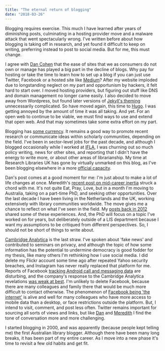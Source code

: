```yaml
---
title: "The eternal return of blogging"
date: "2018-03-26"
---
```


Blogging requires exercise. This much I have learned after years of diminishing posts, culminating in a hosting provider move and a malware attack that went spectacularly wrong. I've written before about how blogging is taking off in research, and yet found it difficult to keep on writing, preferring instead to post to social media. But for me, this must change.

I agree with [Dan Cohen](https://dancohen.org/2018/03/21/back-to-the-blog/) that the ease of sites that we as consumers do not own or manage has played a big part in the decline of blogs. Why pay for hosting or take the time to learn how to set up a blog if you can just use Twitter, Facebook or a hosted site like [Medium](http://www.medium.com)? After my website imploded due to longstanding neglect on my part and opportunism by hackers, it felt hard to start over. I moved hosting providers, but figuring out stuff like DNS and domain management no longer came easily. I also decided to move away from Wordpress, but found later versions of [Jekyll's theming](http://jekyllrb.com/) unnecessarily complicated. So have moved again, this time to [Hugo](https://gohugo.io/). I was getting annoyed by the amount of time it was all taking. And yet. For an open web to continue to be viable, we must find ways to use and extend that open web. And that may sometimes take some extra effort on my part.

Blogging has [some currency](/2013-01-09-blogs-are-still-where-its-at/). It remains a good way to promote recent research or communicate ideas within scholarly communities, depending on the field. I've been in sector-level jobs for the past decade, and although I blogged occasionally while I worked at [IFLA](http://www.ifla.org), I was churning out so much policy writing, news for other sites, and reporting that I didn't have the energy to write more, or about other areas of librarianship. My time at Research Libraries UK has gone by virtually unmarked on this blog, as I've been blogging elsewhere in a more [official capacity](http://www.rluk.ac.uk/about-us/blog/category/rluk-blog/).

Dan's post comes at a good moment for me: I'm just about to make a lot of life changes at once. Meredith's [recent post on mid-career inertia](https://meredith.wolfwater.com/wordpress/2018/02/20/wayfinding-and-balance-at-mid-career/) struck a chord with me. It's not quite Eat, Pray, Love, but in a month I'm moving to Australia, taking on a part-time PhD, and seeking other opportunities. Over the last decade I have been living in the Netherlands and the UK, working extensively with library communities worldwide. The move gives me a chance to reflect on what I've seen in the field. My [posts back in 2012](http://fionabradley.com/blog/2012-06-16/race-around-the-world/) shared some of these experiences. And, the PhD will focus on a topic I've worked on for years, but deliberately outside of a LIS department because I want my assumptions to be critiqued from different perspectives. So, I should not be short of things to write about.

[Cambridge Analytica](http://www.theguardian.com/commentisfree/2018/mar/19/cambridge-analytica-uk-data-protection-salisbury-russia-hybrid-warfare) is the last straw. I've spoken about 'fake news' and contributed to seminars on privacy, and although the topic of how some information has the potential to undermine democracy is good fodder for my thesis, like many others I'm rethinking how I use social media. I did delete my Flickr account some time ago after repeated Yahoo security breaches, and Instagram has never really replaced that platform for me.  Reports of Facebook [tracking Android call and messaging data](https://www.theguardian.com/technology/2018/mar/25/facebook-logs-texts-and-calls-users-find-as-they-delete-accounts-cambridge-analytica) are disturbing, and the company's response to the Cambridge Analytica revelations [was weak at best](https://www.recode.net/2018/3/25/17161262/facebook-cambridge-analytica-apology-ads-newspapers-data-washington-post-new-york-times). I'm unlikely to delete Facebook, because there are many colleagues and family there that would be much more difficult to contact otherwise. The phenomenon of [Facebook being 'the internet'](http://www.rluk.ac.uk/about-us/blog/valuing-truth-in-the-age-of-fake/) is alive and well for many colleagues who have more access to mobile data than a desktop, or face restrictions outside the platform. But, I intend to visit, comment, and post less often. Twitter remains important for sourcing all sorts of views and links, but like [Dan](https://dancohen.org/2018/03/21/back-to-the-blog/) and [Meredith](https://meredith.wolfwater.com/wordpress/2018/03/19/anxiety-performative-allyship-and-stepping-away-from-social-media/) I find the tone of conversation more and more challenging.

I started blogging in 2000, and was apparently (because people kept telling me) the first Australian library blogger. Although there have been many long breaks, it has been part of my entire career. As I move into a new phase it's time to revisit a few old habits and get fit.
